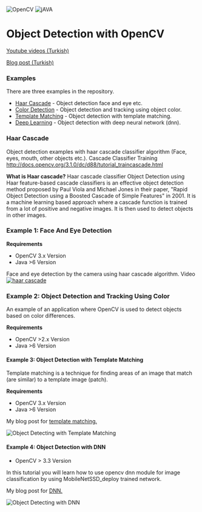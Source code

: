 
![OpenCV](https://img.shields.io/badge/Library-OpenCV-Green.svg)
![jAVA](https://img.shields.io/badge/Language-Java-red.svg)

# Object Detection with OpenCV

[Youtube videos (Turkish)](https://www.youtube.com/watch?v=MhZtXgXtzNs&index=14&list=PLt-aCjPZOlWnAaWRVdH7X-L5eRfqHanW3)

[Blog post (Turkish)](http://mesutpiskin.com/blog/opencv-egitim-serisi)

### Examples
There are three examples in the repository.

* [Haar Cascade] -  Object detection face and eye etc.
* [Color Detection] - Object detection and tracking using object color.
* [Template Matching] - Object detection with template matching.
* [Deep Learning] - Object detection with deep neural network (dnn).

### Haar Cascade

 Object detection examples with haar cascade classifier algorithm (Face, eyes, mouth, other objects etc.). Cascade Classifier Training http://docs.opencv.org/3.1.0/dc/d88/tutorial_traincascade.html
 
**What is Haar cascade?**
Haar cascade classifier 
Object Detection using Haar feature-based cascade classifiers is an effective object detection method proposed by Paul Viola and Michael Jones in their paper, "Rapid Object Detection using a Boosted Cascade of Simple Features" in 2001. It is a machine learning based approach where a cascade function is trained from a lot of positive and negative images. It is then used to detect objects in other images.


### Example 1: Face And Eye Detection
**Requirements**
* OpenCV 3.x Version
* Java >6 Version


Face and eye detection by the camera using haar cascade algorithm.
Video
[![haar cascade](http://image.prntscr.com/image/f452577fac91459595baaacddb3cf924.png)](https://youtu.be/cDUNpBmymXw "Face and Eye Detection using OpenCV with Java - Real Time Camera ")



### Example 2: Object Detection and Tracking Using Color

An example of an application where OpenCV is used to detect objects based on color differences.

**Requirements**
* OpenCV  >2.x Version
* Java >6 Version


#### Example 3: Object Detection with Template Matching
Template matching is a technique for finding areas of an image that match (are similar) to a template image (patch).

**Requirements**
* OpenCV 3.x Version
* Java >6 Version


My blog post for [template matching.](http://mesutpiskin.com/blog/opencv-template-matching-ile-nesne-tespiti.html)

![Object Detecting with Template Matching](http://i.stack.imgur.com/JIoQ8.jpg)

   [Haar Cascade]: <#>
   [Color Detection]:  <#>
   [Template Matching]: <#>
   [Deep Learning]: <#>
   
#### Example 4: Object Detection with DNN

* OpenCV  > 3.3 Version

In this tutorial you will learn how to use opencv dnn module for image classification by using MobileNetSSD_deploy trained network.

My blog post for [DNN.](http://mesutpiskin.com/blog/opencv-derin-ogrenme-nesne-tanima.html)

![Object Detecting with DNN](https://i0.wp.com/mesutpiskin.com/blog/wp-content/uploads/2018/08/siniflandirma_opencv_dnn.png?zoom=2&resize=484%2C258)
